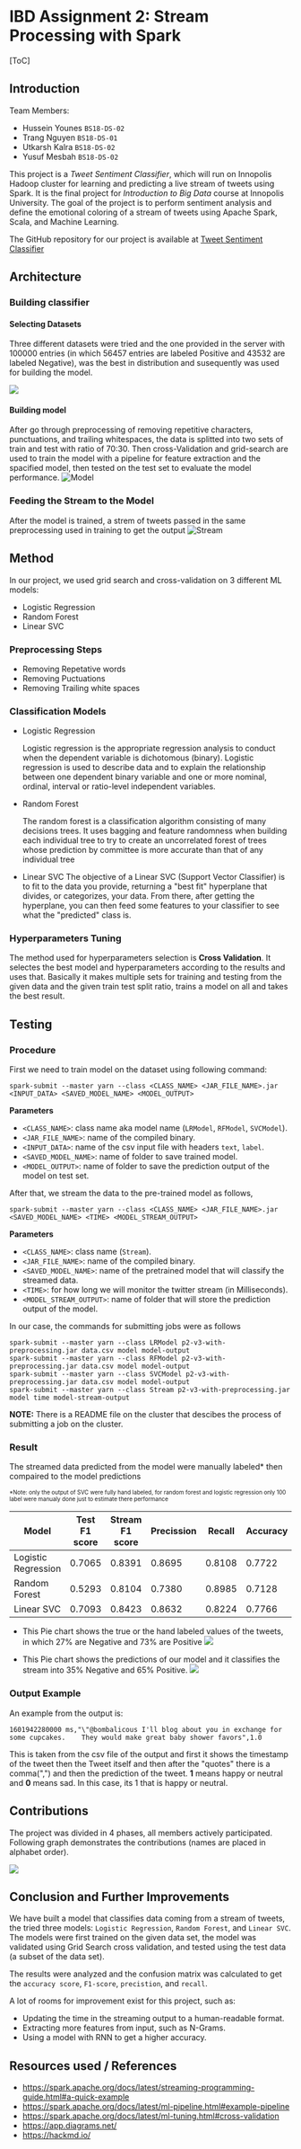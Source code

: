 # IBD Assignment 2: Stream Processing with Spark

[ToC]

## Introduction

Team Members:
- Hussein Younes `BS18-DS-02`
- Trang Nguyen `BS18-DS-01`
- Utkarsh Kalra `BS18-DS-02`
- Yusuf Mesbah `BS18-DS-02`

This project is a *Tweet Sentiment Classifier*, which will run on Innopolis Hadoop cluster for learning and predicting a live stream of tweets using Spark. It is the final project for *Introduction to Big Data* course at Innopolis University. The goal of the project is to perform sentiment analysis and define the emotional coloring of a stream of tweets using Apache Spark, Scala, and Machine Learning.

The GitHub repository for our project is available at [Tweet Sentiment Classifier](https://github.com/YusufRoshdy/tweet-classifier)

## Architecture

### Building classifier

#### Selecting Datasets
Three different datasets were tried and the one provided in the server with 100000 entries (in which 56457 entries are labeled Positive and 43532 are labeled Negative), was the best in distribution and susequently was used for building the model.

![](https://i.imgur.com/w92Goce.png)


#### Building model
After go through preprocessing of removing repetitive characters, punctuations, and trailing whitespaces, the data is splitted into two sets of train and test with ratio of 70:30. Then cross-Validation and grid-search are used to train the model with a pipeline for feature extraction and the spacified model, then tested on the test set to evaluate the model performance. 
![Model](https://i.imgur.com/k7DwNWu.png)

### Feeding the Stream to the Model
After the model is trained, a strem of tweets passed in the same preprocessing used in training to get the output
![Stream](https://i.imgur.com/RnoMbVu.png)


## Method
In our project, we used grid search and cross-validation on 3 different ML models: 
* Logistic Regression
* Random Forest 
* Linear SVC

### Preprocessing Steps
* Removing Repetative words
* Removing Puctuations
* Removing Trailing white spaces
### Classification Models
* Logistic Regression

  Logistic regression is the appropriate regression analysis to conduct when the dependent variable is dichotomous (binary). Logistic regression is used to describe data and to explain the relationship between one dependent binary variable and one or more nominal, ordinal, interval or ratio-level independent variables.

* Random Forest

    The random forest is a classification algorithm consisting of many decisions trees. It uses bagging and feature randomness when building each individual tree to try to create an uncorrelated forest of trees whose prediction by committee is more accurate than that of any individual tree
    
* Linear SVC
    The objective of a Linear SVC (Support Vector Classifier) is to fit to the data you provide, returning a "best fit" hyperplane that divides, or categorizes, your data. From there, after getting the hyperplane, you can then feed some features to your classifier to see what the "predicted" class is.
### Hyperparameters Tuning
The method used for hyperparameters selection is **Cross Validation**.
It selectes the best model and hyperparameters according to the results and uses that.
Basically it makes multiple sets for training and testing from the given data and the given train test split ratio, trains a model on all and takes the best result.
## Testing

### Procedure

First we need to train model on the dataset using following command:
```
spark-submit --master yarn --class <CLASS_NAME> <JAR_FILE_NAME>.jar <INPUT_DATA> <SAVED_MODEL_NAME> <MODEL_OUTPUT>
```
**Parameters**
- `<CLASS_NAME>`: class name aka model name (`LRModel`, `RFModel`, `SVCModel`).
- `<JAR_FILE_NAME>`: name of the compiled binary.
- `<INPUT_DATA>`: name of the csv input file with headers `text`, `label`.
- `<SAVED_MODEL_NAME>`: name of folder to save trained model.
- `<MODEL_OUTPUT>`: name of folder to save the prediction output of the model on test set.


After that, we stream the data to the pre-trained model as follows,
```
spark-submit --master yarn --class <CLASS_NAME> <JAR_FILE_NAME>.jar <SAVED_MODEL_NAME> <TIME> <MODEL_STREAM_OUTPUT>
```

**Parameters**
- `<CLASS_NAME>`: class name (`Stream`).
- `<JAR_FILE_NAME>`: name of the compiled binary.
- `<SAVED_MODEL_NAME>`: name of the pretrained model that will classify the streamed data.
- `<TIME>`: for how long we will monitor the twitter stream (in Milliseconds).
- `<MODEL_STREAM_OUTPUT>`: name of folder that will store the prediction output of the model.

In our case, the commands for submitting jobs were as follows

```
spark-submit --master yarn --class LRModel p2-v3-with-preprocessing.jar data.csv model model-output
spark-submit --master yarn --class RFModel p2-v3-with-preprocessing.jar data.csv model model-output
spark-submit --master yarn --class SVCModel p2-v3-with-preprocessing.jar data.csv model model-output
spark-submit --master yarn --class Stream p2-v3-with-preprocessing.jar model time model-stream-output
```


**NOTE:** There is a README file on the cluster that descibes the process of submitting a job on the cluster.

### Result

The streamed data predicted from the model were manually labeled* then compaired to the model predictions
<p style="font-size:10px;">*Note: only the output of SVC were fully hand labeled, for random forest and logistic regression only 100 label were manualy done just to estimate there performance</p>

| Model               | Test F1 score | Stream F1 score | Precission | Recall | Accuracy |
| ------------------- | ------------- | --------------- | ---------- | ------ | -------- |
| Logistic Regression | 0.7065        | 0.8391          | 0.8695     | 0.8108 | 0.7722   |
| Random Forest       | 0.5293        | 0.8104          | 0.7380     | 0.8985 | 0.7128   |
| Linear SVC          | 0.7093        | 0.8423          | 0.8632     | 0.8224 | 0.7766   |






* This Pie chart shows the true or the hand labeled values of the tweets, in which 27% are Negative and 73% are Positive
    ![](https://i.imgur.com/HMq37mB.png)

* This Pie chart shows the predictions of our model and it classifies the stream into 35% Negative and 65% Positive.
    ![](https://i.imgur.com/Jqmq3l9.png)

### Output Example

An example from the output is:

`1601942280000 ms,"\"@bombalicous I'll blog about you in exchange for some cupcakes.    They would make great baby shower favors",1.0`

This is taken from the csv file of the output and first it shows the timestamp of the tweet then the Tweet itself and then after the "quotes" there is a comma(",") and then the prediction of the tweet. 
**1** means happy or neutral and **0** means sad.
In this case, its 1 that is happy or neutral.


## Contributions

The project was divided in 4 phases, all members actively participated. Following graph demonstrates the contributions (names are placed in alphabet order).

![](https://i.imgur.com/PZu1TrY.png)


## Conclusion and Further Improvements

We have built a model that classifies data coming from a stream of tweets, the tried three models: `Logistic Regression`, `Random Forest`, and `Linear SVC`. The models were first trained on the given data set, the model was validated using Grid Search cross validation, and tested using the test data (a subset of the data set).

The results were analyzed and the confusion matrix was calculated to get the `accuracy score`, `F1-score`, `precistion`, and `recall`.


A lot of rooms for improvement exist for this project, such as:

* Updating the time in the streaming output to a human-readable format.
* Extracting more features from input, such as N-Grams.
* Using a model with RNN to get a higher accuracy.

## Resources used / References
* https://spark.apache.org/docs/latest/streaming-programming-guide.html#a-quick-example
* https://spark.apache.org/docs/latest/ml-pipeline.html#example-pipeline
* https://spark.apache.org/docs/latest/ml-tuning.html#cross-validation
* https://app.diagrams.net/
* https://hackmd.io/
